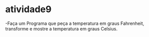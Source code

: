 # atividade9

-Faça um Programa que peça a temperatura em graus Fahrenheit, transforme e mostre a temperatura em graus Celsius.

